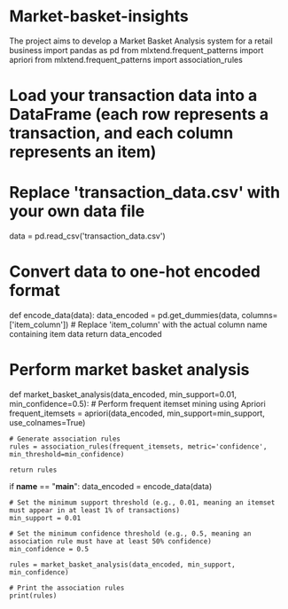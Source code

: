 # Market-basket-insights
The project aims to develop a Market Basket Analysis system for a retail business
import pandas as pd
from mlxtend.frequent_patterns import apriori
from mlxtend.frequent_patterns import association_rules

# Load your transaction data into a DataFrame (each row represents a transaction, and each column represents an item)
# Replace 'transaction_data.csv' with your own data file
data = pd.read_csv('transaction_data.csv')

# Convert data to one-hot encoded format
def encode_data(data):
    data_encoded = pd.get_dummies(data, columns=['item_column'])  # Replace 'item_column' with the actual column name containing item data
    return data_encoded

# Perform market basket analysis
def market_basket_analysis(data_encoded, min_support=0.01, min_confidence=0.5):
    # Perform frequent itemset mining using Apriori
    frequent_itemsets = apriori(data_encoded, min_support=min_support, use_colnames=True)
    
    # Generate association rules
    rules = association_rules(frequent_itemsets, metric='confidence', min_threshold=min_confidence)
    
    return rules

if __name__ == "__main__":
    data_encoded = encode_data(data)
    
    # Set the minimum support threshold (e.g., 0.01, meaning an itemset must appear in at least 1% of transactions)
    min_support = 0.01

    # Set the minimum confidence threshold (e.g., 0.5, meaning an association rule must have at least 50% confidence)
    min_confidence = 0.5
    
    rules = market_basket_analysis(data_encoded, min_support, min_confidence)
    
    # Print the association rules
    print(rules)
